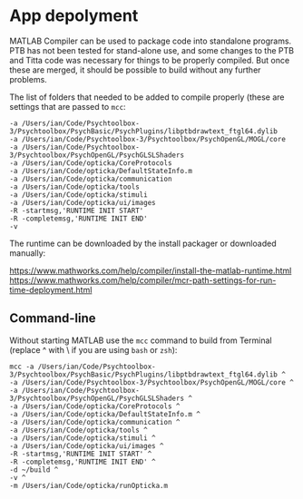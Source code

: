 # App depolyment

MATLAB Compiler can be used to package code into standalone programs. PTB has not been tested for stand-alone use, and some changes to the PTB and Titta code was necessary for things to be properly compiled. But once these are merged, it should be possible to build without any further problems.

The list of folders that needed to be added to compile properly (these are settings that are passed to `mcc`:

```
-a /Users/ian/Code/Psychtoolbox-3/Psychtoolbox/PsychBasic/PsychPlugins/libptbdrawtext_ftgl64.dylib
-a /Users/ian/Code/Psychtoolbox-3/Psychtoolbox/PsychOpenGL/MOGL/core
-a /Users/ian/Code/Psychtoolbox-3/Psychtoolbox/PsychOpenGL/PsychGLSLShaders
-a /Users/ian/Code/opticka/CoreProtocols
-a /Users/ian/Code/opticka/DefaultStateInfo.m
-a /Users/ian/Code/opticka/communication
-a /Users/ian/Code/opticka/tools
-a /Users/ian/Code/opticka/stimuli
-a /Users/ian/Code/opticka/ui/images
-R -startmsg,'RUNTIME INIT START'
-R -completemsg,'RUNTIME INIT END'
-v
```

The runtime can be downloaded by the install packager or downloaded manually:

https://www.mathworks.com/help/compiler/install-the-matlab-runtime.html
https://www.mathworks.com/help/compiler/mcr-path-settings-for-run-time-deployment.html

## Command-line

Without starting MATLAB use the `mcc` command to build from Terminal (replace ^ with \ if you are using `bash` or `zsh`):

```
mcc -a /Users/ian/Code/Psychtoolbox-3/Psychtoolbox/PsychBasic/PsychPlugins/libptbdrawtext_ftgl64.dylib ^
-a /Users/ian/Code/Psychtoolbox-3/Psychtoolbox/PsychOpenGL/MOGL/core ^
-a /Users/ian/Code/Psychtoolbox-3/Psychtoolbox/PsychOpenGL/PsychGLSLShaders ^
-a /Users/ian/Code/opticka/CoreProtocols ^
-a /Users/ian/Code/opticka/DefaultStateInfo.m ^
-a /Users/ian/Code/opticka/communication ^
-a /Users/ian/Code/opticka/tools ^
-a /Users/ian/Code/opticka/stimuli ^
-a /Users/ian/Code/opticka/ui/images ^
-R -startmsg,'RUNTIME INIT START' ^
-R -completemsg,'RUNTIME INIT END' ^
-d ~/build ^
-v ^
-m /Users/ian/Code/opticka/runOpticka.m
```
